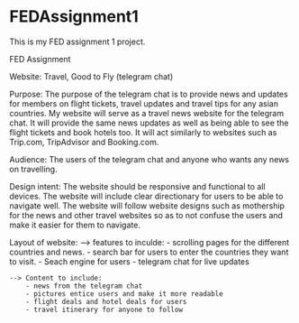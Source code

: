 # FEDAssignment1
This is my FED assignment 1 project.

FED Assignment 

Website: Travel, Good to Fly (telegram chat) 

Purpose: The purpose of the telegram chat is to provide news and updates for members on flight tickets, travel updates and travel tips for any asian countries. My website will serve as a travel news website for the telegram chat. It will provide the same news updates as well as being able to see the flight tickets and book hotels too. It will act similarly to websites such as Trip.com, TripAdvisor and Booking.com. 

Audience: The users of the telegram chat and anyone who wants any news on travelling. 

Design intent: The website should be responsive and functional to all devices. The website will include clear directionary for users to be able to navigate well. The website will follow website designs such as mothership for the news and other travel websites so as to not confuse the users and make it easier for them to navigate. 

Layout of website: 
   --> features to inculde:
	    - scrolling pages for the different countries and news.
        - search bar for users to enter the countries they want to visit.
	    - Seach engine for users 
        - telegram chat for live updates

    --> Content to include:
        - news from the telegram chat
        - pictures entice users and make it more readable 
        - flight deals and hotel deals for users
        - travel itinerary for anyone to follow